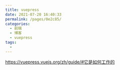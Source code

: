 ```yaml
---
title: vuepress
date: 2021-07-20 16:40:33
permalink: /pages/0e2c85/
categories:
  - 前端
  - 博客
  - vuepress
tags:
  - 
---
```

<https://vuepress.vuejs.org/zh/guide/#它是如何工作的>